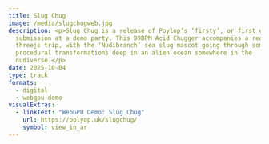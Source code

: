 ```yaml
---
title: Slug Chug
image: /media/slugchugweb.jpg
description: <p>Slug Chug is a release of Poylop’s ‘firsty’, or first ever demo
  submission at a demo party. This 99BPM Acid Chugger accompanies a realtime
  threejs trip, with the ‘Nudibranch’ sea slug mascot going through some
  procedural transformations deep in an alien ocean somewhere in the
  nudiverse.</p>
date: 2025-10-04
type: track
formats:
  - digital
  - webgpu demo
visualExtras:
  - linkText: "WebGPU Demo: Slug Chug"
    url: https://polyop.uk/slugchug/
    symbol: view_in_ar
---
```

